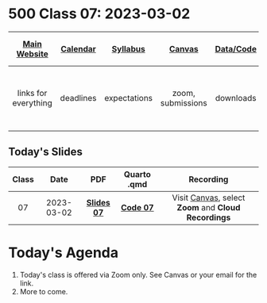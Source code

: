 # 500 Class 07: 2023-03-02

[Main Website](https://thomaselove.github.io/500-2023/) | [Calendar](https://thomaselove.github.io/500-2023/calendar.html) | [Syllabus](https://thomaselove.github.io/500-syllabus-2023) | [Canvas](https://canvas.case.edu) | [Data/Code](https://github.com/THOMASELOVE/500-data) |  [Sources](https://github.com/THOMASELOVE/500-classes-2023/tree/main/sources) | For help, email
:-----------: | :--------------: | :----------: | :---------: | :-------------: | :------: | :-----------: 
links for everything | deadlines | expectations | zoom, submissions | downloads | to read | `Thomas` dot `Love` at `case` dot `edu`

## Today's Slides

Class | Date | PDF | Quarto .qmd | Recording
:---: | :--------: | :------: | :------: | :-------------:
07 | 2023-03-02 | **[Slides 07](https://github.com/THOMASELOVE/500-slides-2023/blob/main/500_slides07.pdf)** | **[Code 07](https://github.com/THOMASELOVE/500-slides-2023/blob/main/500_slides07.qmd)** | Visit [Canvas](https://canvas.case.edu/), select **Zoom** and **Cloud Recordings**

# Today's Agenda

1. Today's class is offered via Zoom only. See Canvas or your email for the link.
2. More to come.

